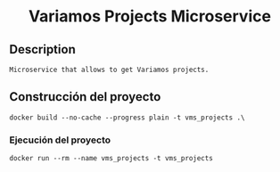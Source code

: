 <h1 align="center">
  Variamos Projects Microservice
</h1>

## Description
```
Microservice that allows to get Variamos projects.
```

## Construcción del proyecto
```
docker build --no-cache --progress plain -t vms_projects .\ 
```

### Ejecución del proyecto
```
docker run --rm --name vms_projects -t vms_projects
```
